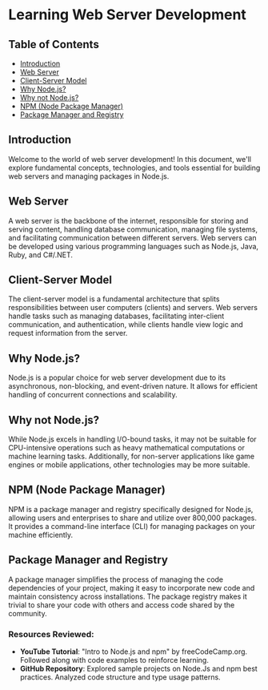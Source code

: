 # Learning Web Server Development

## Table of Contents
- [Introduction](#introduction)
- [Web Server](#web-server)
- [Client-Server Model](#client-server-model)
- [Why Node.js?](#why-nodejs)
- [Why not Node.js?](#why-not-nodejs)
- [NPM (Node Package Manager)](#npm)
- [Package Manager and Registry](#package-manager-and-registry)

## Introduction
Welcome to the world of web server development! In this document, we'll explore fundamental concepts, technologies, and tools essential for building web servers and managing packages in Node.js.

## Web Server
A web server is the backbone of the internet, responsible for storing and serving content, handling database communication, managing file systems, and facilitating communication between different servers. Web servers can be developed using various programming languages such as Node.js, Java, Ruby, and C#/.NET.

## Client-Server Model
The client-server model is a fundamental architecture that splits responsibilities between user computers (clients) and servers. Web servers handle tasks such as managing databases, facilitating inter-client communication, and authentication, while clients handle view logic and request information from the server.

## Why Node.js?
Node.js is a popular choice for web server development due to its asynchronous, non-blocking, and event-driven nature. It allows for efficient handling of concurrent connections and scalability.

## Why not Node.js?
While Node.js excels in handling I/O-bound tasks, it may not be suitable for CPU-intensive operations such as heavy mathematical computations or machine learning tasks. Additionally, for non-server applications like game engines or mobile applications, other technologies may be more suitable.

## NPM (Node Package Manager)
NPM is a package manager and registry specifically designed for Node.js, allowing users and enterprises to share and utilize over 800,000 packages. It provides a command-line interface (CLI) for managing packages on your machine efficiently.

## Package Manager and Registry
A package manager simplifies the process of managing the code dependencies of your project, making it easy to incorporate new code and maintain consistency across installations. The package registry makes it trivial to share your code with others and access code shared by the community.

### Resources Reviewed:
- **YouTube Tutorial**: "Intro to Node.js and npm" by freeCodeCamp.org. Followed along with code examples to reinforce learning.
- **GitHub Repository**: Explored sample projects on Node.Js and npm best practices. Analyzed code structure and type usage patterns.
